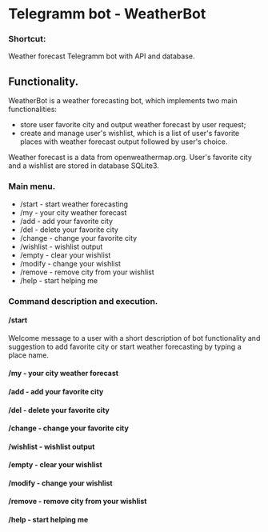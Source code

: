 # Telegramm bot - WeatherBot

### Shortcut:
Weather forecast Telegramm bot with API and database.

## Functionality.

WeatherBot is a weather forecasting bot,  which implements two main functionalities:

- store user favorite city and output weather forecast by user request;
- create and manage user's wishlist, which is a list of user's favorite places with weather forecast output followed by user's choice.

Weather forecast is a data from openweathermap.org.
User's favorite city and a wishlist are stored in database SQLite3.

### Main menu.

- /start - start weather forecasting
- /my - your city weather forecast
- /add - add your favorite city
- /del - delete your favorite city
- /change - change your favorite city
- /wishlist - wishlist output
- /empty - clear your wishlist
- /modify - change your wishlist
- /remove - remove city from your wishlist
- /help - start helping me

### Command description and execution.

#### /start
Welcome message to a user with a short description of bot functionality and suggestion 
to add favorite city or start weather forecasting by typing a place name.

#### /my - your city weather forecast

#### /add - add your favorite city

#### /del - delete your favorite city

#### /change - change your favorite city

#### /wishlist - wishlist output

#### /empty - clear your wishlist

#### /modify - change your wishlist

#### /remove - remove city from your wishlist

#### /help - start helping me
